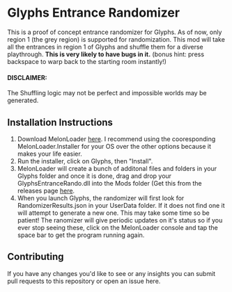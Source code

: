 # Glyphs Entrance Randomizer

This is a proof of concept entrance randomizer for Glyphs. As of now, only region 1 (the grey region) is supported for randomization. This mod will take all the entrances in region 1 of Glyphs and shuffle them for a diverse playthrough. **This is very likely to have bugs in it.** (bonus hint: press backspace to warp back to the starting room instantly!)

#### DISCLAIMER:
The Shuffling logic may not be perfect and impossible worlds may be generated.

## Installation Instructions
1) Download MelonLoader [here](https://github.com/LavaGang/MelonLoader/releases/tag/v0.7.0). I recommend using the cooresponding MelonLoader.Installer for your OS over the other options because it makes your life easier.
2) Run the installer, click on Glyphs, then "Install".
3) MelonLoader will create a bunch of additonal files and folders in your Glyphs folder and once it is done, drag and drop your GlyphsEntranceRando.dll into the Mods folder (Get this from the releases page [here](https://github.com/BuffYoda21/Glyphs-Entrance-Randomizer/releases).
4) When you launch Glyphs, the randomizer will first look for RandomizerResults.json in your UserData folder. If it does not find one it will attempt to generate a new one. This may take some time so be patient! The ranomizer will give periodic updates on it's status so if you ever stop seeing these, click on the MelonLoader console and tap the space bar to get the program running again.

## Contributing
If you have any changes you'd like to see or any insights you can submit pull requests to this repository or open an issue here.
